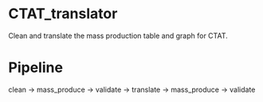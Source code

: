 # CTAT_translator

Clean and translate the mass production table and graph for CTAT.

# Pipeline

clean → mass_produce → validate → translate → mass_produce → validate
